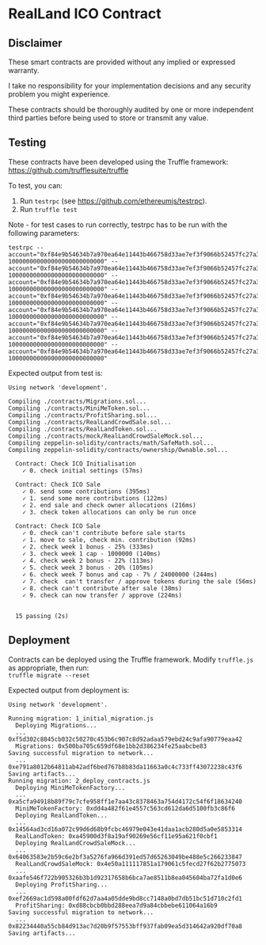 # RealLand ICO Contract

## Disclaimer

These smart contracts are provided without any implied or expressed warranty.

I take no responsibility for your implementation decisions and any security problem you might experience.

These contracts should be thoroughly audited by one or more independent third parties before being used to store or transmit any value.

## Testing

These contracts have been developed using the Truffle framework:  
https://github.com/trufflesuite/truffle

To test, you can:

1. Run `testrpc` (see https://github.com/ethereumjs/testrpc).
1. Run `truffle test`

Note - for test cases to run correctly, testrpc has to be run with the following parameters:  
```
testrpc --account="0xf84e9b54634b7a970ea64e11443b466758d33ae7ef3f9066b52457fc27a37e1c, 100000000000000000000000000" --account="0xf84e9b54634b7a970ea64e11443b466758d33ae7ef3f9066b52457fc27a37e11, 100000000000000000000000000" --account="0xf84e9b54634b7a970ea64e11443b466758d33ae7ef3f9066b52457fc27a37e12, 100000000000000000000000000" --account="0xf84e9b54634b7a970ea64e11443b466758d33ae7ef3f9066b52457fc27a37e13, 100000000000000000000000000" --account="0xf84e9b54634b7a970ea64e11443b466758d33ae7ef3f9066b52457fc27a37e14, 100000000000000000000000000" --account="0xf84e9b54634b7a970ea64e11443b466758d33ae7ef3f9066b52457fc27a37e15, 100000000000000000000000000" --account="0xf84e9b54634b7a970ea64e11443b466758d33ae7ef3f9066b52457fc27a37e16, 100000000000000000000000000" --account="0xf84e9b54634b7a970ea64e11443b466758d33ae7ef3f9066b52457fc27a37e17, 100000000000000000000000000"
```

Expected output from test is:
```
Using network 'development'.

Compiling ./contracts/Migrations.sol...
Compiling ./contracts/MiniMeToken.sol...
Compiling ./contracts/ProfitSharing.sol...
Compiling ./contracts/RealLandCrowdSale.sol...
Compiling ./contracts/RealLandToken.sol...
Compiling ./contracts/mock/RealLandCrowdSaleMock.sol...
Compiling zeppelin-solidity/contracts/math/SafeMath.sol...
Compiling zeppelin-solidity/contracts/ownership/Ownable.sol...

  Contract: Check ICO Initialisation
    ✓ 0. check initial settings (57ms)

  Contract: Check ICO Sale
    ✓ 0. send some contributions (395ms)
    ✓ 1. send some more contributions (122ms)
    ✓ 2. end sale and check owner allocations (216ms)
    ✓ 3. check token allocations can only be run once

  Contract: Check ICO Sale
    ✓ 0. check can't contribute before sale starts
    ✓ 1. move to sale, check min. contribution (92ms)
    ✓ 2. check week 1 bonus - 25% (333ms)
    ✓ 3. check week 1 cap - 1000000 (140ms)
    ✓ 4. check week 2 bonus - 22% (113ms)
    ✓ 5. check week 3 bonus - 20% (105ms)
    ✓ 6. check week 7 bonus and cap - 7% / 24000000 (244ms)
    ✓ 7. check  can't transfer / approve tokens during the sale (56ms)
    ✓ 8. check can't contribute after sale (38ms)
    ✓ 9. check can now transfer / approve (224ms)


  15 passing (2s)
```

## Deployment

Contracts can be deployed using the Truffle framework. Modify `truffle.js` as appropriate, then run:  
`truffle migrate --reset`

Expected output from deployment is:
```
Using network 'development'.

Running migration: 1_initial_migration.js
  Deploying Migrations...
  ... 0xf5d302c8845cb032c50270c453b6c907c8d92adaa579ebd24c9afa90779eaa42
  Migrations: 0x500ba705c659df68e1bb2d386234fe25aabcbe83
Saving successful migration to network...
  ... 0xe791a8012b64811ab42adf6bed767b8b83da11663a0c4c733ff43072238c43f6
Saving artifacts...
Running migration: 2_deploy_contracts.js
  Deploying MiniMeTokenFactory...
  ... 0xa5cfa94918b89f79c7cfe958ff1e7aa43c8378463a754d4172c54f6f18634240
  MiniMeTokenFactory: 0xdd4a482f61e4557c563cd612da6d5100fb3c86f6
  Deploying RealLandToken...
  ... 0x14564ad3cd16a072c99d6d68b9fcbc46979e043e41daa1acb280d5a0e5853314
  RealLandToken: 0xa45900d3f8a19af90269e56cf11e95a621f0cbf1
  Deploying RealLandCrowdSaleMock...
  ... 0x64063583e2b59c6e2bf3a5276fa966d391ed57d65263049be488e5c266233847
  RealLandCrowdSaleMock: 0x4e50a111117851a179061c5fecd27f62b2775073
  ... 0xaafe546f722b905326b3b1d92317658b6bca7ae8511b8ea045604ba72fa1d0e6
  Deploying ProfitSharing...
  ... 0xef2669ac1d598a00fdf62d7aa4a05dde9bd8cc7148a0bd7db51bc51d710c2fd1
  ProfitSharing: 0xd88cbcb0bbd288eea7d9a84cbbebe611064a16b9
Saving successful migration to network...
  ... 0x82234440a55cb84d913ac7d20b9f57553bff937fab09ea5d314642a920df70a8
Saving artifacts...
```
